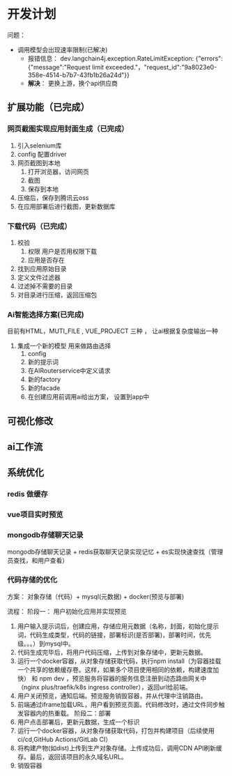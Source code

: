 
# 开发计划

问题： 
- 调用模型会出现速率限制(已解决) 
  - 报错信息： dev.langchain4j.exception.RateLimitException: {"errors":{"message":"Request limit exceeded."，"request_id":"9a8023e0-358e-4514-b7b7-43fb1b26a24d"}}
  -  **解决**： 更换上游，换个api供应商
  

## 扩展功能（已完成）
### 网页截图实现应用封面生成（已完成）
1. 引入selenium库
2. config 配置driver
3. 网页截图到本地
   1. 打开浏览器，访问网页
   2. 截图
   3. 保存到本地
4. 压缩后，保存到腾讯云oss
5. 在应用部署后进行截图，更新数据库


### 下载代码（已完成）
1. 校验
   1. 权限 用户是否用权限下载
   2. 应用是否存在
2. 找到应用原始目录
3. 定义文件过滤器
4. 过滤掉不需要的目录
5. 对目录进行压缩，返回压缩包

### Ai智能选择方案(已完成)

   目前有HTML，MUTI_FILE , VUE_PROJECT 三种 ， 让ai根据复杂度输出一种
   1. 集成一个新的模型 用来做路由选择 
      1. config
      2. 新的提示词
      3. 在AIRouterservice中定义请求 
      4. 新的factory
      5. 新的facade
      6. 在创建应用前调用ai给出方案， 设置到app中


## 可视化修改

## ai工作流

## 系统优化

### redis 做缓存



### vue项目实时预览 


### mongodb存储聊天记录 
mongodb存储聊天记录 + redis获取聊天记录实现记忆 + es实现快速查找（管理员查找，和用户查看）


### 代码存储的优化

方案： 对象存储（代码）+ mysql(元数据) + docker(预览与部署)

流程：
阶段一： 用户初始化应用并实现预览
   1) 用户输入提示词后，创建应用，存储应用元数据（名称，封面，初始化提示词，代码生成类型，代码的链接，部署标识(是否部署)，部署时间，优先级。。。）到mysql中。
   2) 代码生成完毕后，将用户代码压缩，上传到对象存储中，更新元数据。
   3) 运行一个docker容器，从对象存储获取代码，执行npm install（为容器挂载一个共享的依赖缓存卷。这样，如果多个项目使用相同的依赖，构建速度加快） 和 npm dev ，预览服务将容器的服务信息注册到动态路由网关中（nginx plus/traefik/k8s ingress controller），返回url给前端。
   4) 用户关闭预览，通知后端。预览服务销毁容器，并从代理中注销路由。
   5) 前端通过iframe加载URL，用户看到预览页面。代码修改时，通过文件同步触发容器内的热重载。
阶段二：部署
1) 用户点击部署后，更新元数据，生成一个标识
2) 运行一个docker容器，从对象存储获取代码，打包并构建项目（后续使用ci/cd,GitHub Actions/GitLab CI）
3) 将构建产物(如dist)上传到生产对象存储。上传成功后，调用CDN API刷新缓存。最后，返回该项目的永久域名URL。
4) 销毁容器 